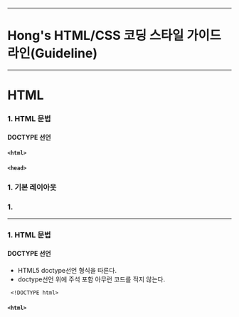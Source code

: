 ******************************************************
# Hong's HTML/CSS 코딩 스타일 가이드라인(Guideline)
******************************************************

# HTML

### 1. HTML 문법
#### DOCTYPE 선언
#### `<html>`
#### `<head>`
### 1. 기본 레이아웃
### 1.

---

### 1. HTML 문법

#### DOCTYPE 선언

- HTML5 doctype선언 형식을 따른다.
- doctype선언 위에 주석 포함 아무런 코드를 적지 않는다. 

```
 <!DOCTYPE html>
```

#### `<html>`